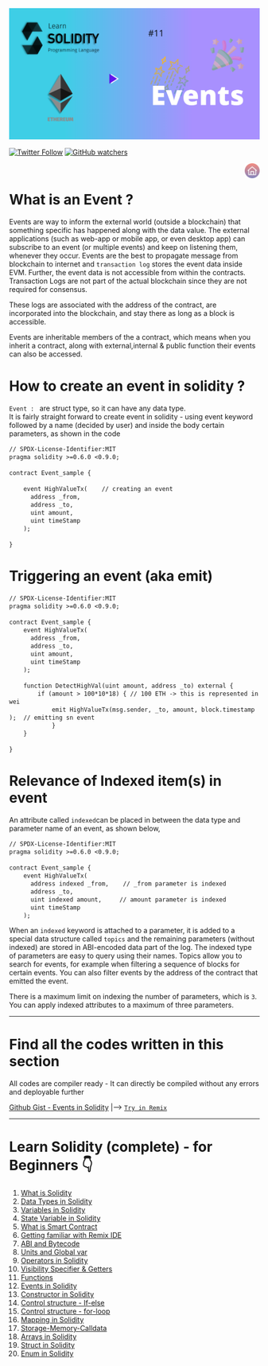 <img src="/Tutorials/header-images/11-OG-Events-in-solidity.png" width="630" title="Events in solidity">

[<img alt="Twitter Follow" src="https://img.shields.io/twitter/follow/PranavRaj90?style=social">](https://twitter.com/intent/follow?screen_name=PranavRaj90)
[<img alt="GitHub watchers" src="https://img.shields.io/github/watchers/raj-pranav/learn-solidity?label=Learn%20Solidity&style=social">](https://github.com/raj-pranav/learn-solidity/)

[<img align= "right" src="/Tutorials/Beginners/images-for-docs/home.png" width="30" title="Repo Home">](https://github.com/raj-pranav/learn-solidity)
<br>

# What is an Event ?
Events are way to inform the external world (outside a blockchain) that something specific has happened along with the data value. The external applications (such as web-app or mobile app, or even desktop app) can subscribe to an event (or multiple events) and keep on listening them, whenever they occur. Events are the best to propagate message from blockchain to internet and `transaction log` stores the event data inside EVM. Further, the event data is not accessible from within the contracts. Transaction Logs are not part of the actual blockchain since they are not required for consensus.

These logs are associated with the address of the contract, are incorporated into the blockchain, and stay there as long as a block is accessible.

Events are inheritable members of the a contract, which means when you inherit a contract, along with external,internal & public function their events can also be accessed.

# How to create an event in solidity ?
`Event : ` are struct type, so it can have any data type.<br>
It is fairly straight forward to create event in solidity - using event keyword followed by a name (decided by user) and inside the body certain parameters, as shown in the code

```solidity
// SPDX-License-Identifier:MIT
pragma solidity >=0.6.0 <0.9.0;

contract Event_sample {

    event HighValueTx(    // creating an event
      address _from,
      address _to,
      uint amount,
      uint timeStamp  
    );

}
```

# Triggering an event (aka emit)

```solidity
// SPDX-License-Identifier:MIT
pragma solidity >=0.6.0 <0.9.0;

contract Event_sample {
    event HighValueTx(
      address _from,
      address _to,
      uint amount,
      uint timeStamp  
    );

    function DetectHighVal(uint amount, address _to) external {
        if (amount > 100*10*18) { // 100 ETH -> this is represented in wei
            emit HighValueTx(msg.sender, _to, amount, block.timestamp );  // emitting sn event
            }
    }

}
```

# Relevance of Indexed item(s) in event
An attribute called `indexed`can be placed in between the data type and parameter name of an event, as shown below,

```solidity
// SPDX-License-Identifier:MIT
pragma solidity >=0.6.0 <0.9.0;

contract Event_sample {
    event HighValueTx(
      address indexed _from,    // _from parameter is indexed
      address _to,
      uint indexed amount,     // amount parameter is indexed
      uint timeStamp  
    );
```

When an `indexed` keyword is attached to a parameter, it is added to a special data structure called `topics` and the remaining parameters (without indexed) are stored in ABI-encoded data part of the log. The indexed type of parameters are easy to query using their names. Topics allow you to search for events, for example when filtering a sequence of blocks for certain events. You can also filter events by the address of the contract that emitted the event.

There is a maximum limit on indexing the number of parameters, which is `3`. You can apply indexed attributes to a maximum of three parameters.

---

# Find all the codes written in this section
All codes are compiler ready - It can directly be compiled without any errors and deployable further

[Github Gist - Events in Solidity](https://gist.github.com/raj-pranav/1924e97cb5d8767be1279809f2c5479e)  |-->   [`Try in Remix`](https://remix.ethereum.org/)

---

# Learn Solidity (complete) - for Beginners 👇
1. [What is Solidity](https://github.com/raj-pranav/learn-solidity/blob/main/Tutorials/Beginners/1-What_is_Solidity.md)
2. [Data Types in Solidity](https://github.com/raj-pranav/learn-solidity/blob/main/Tutorials/Beginners/2-Data_types_solidity.md)
3. [Variables in Solidity](https://github.com/raj-pranav/learn-solidity/blob/main/Tutorials/Beginners/2.1-Variables_in_solidity.md)
4. [State Variable in Solidity](https://github.com/raj-pranav/learn-solidity/blob/main/Tutorials/Beginners/3-State_variable_solidity.md)
5. [What is Smart Contract](https://github.com/raj-pranav/learn-solidity/blob/main/Tutorials/Beginners/4-what-is-a-Smart_contract.md)
6. [Getting familiar with Remix IDE](https://github.com/raj-pranav/learn-solidity/blob/main/Tutorials/Beginners/5-Getting-familiar-with-Remix-IDE.md)
7. [ABI and Bytecode](https://github.com/raj-pranav/learn-solidity/blob/main/Tutorials/Beginners/6-ABI-and-Bytecode-from-solidity-compiler.md)
8. [Units and Global var](https://github.com/raj-pranav/learn-solidity/blob/main/Tutorials/Beginners/7-Units-and-global-variable.md)
9. [Operators in Solidity](https://github.com/raj-pranav/learn-solidity/blob/main/Tutorials/Beginners/8-Operators-in-solidity.md)
10. [Visibility Specifier & Getters](https://github.com/raj-pranav/learn-solidity/blob/main/Tutorials/Beginners/9-Visibility-specifiers_and-getters.md)
11. [Functions](https://github.com/raj-pranav/learn-solidity/blob/main/Tutorials/Beginners/10-Functions-in-solidity.md)
12. [Events in Solidity](https://github.com/raj-pranav/learn-solidity/blob/main/Tutorials/Beginners/11-Events-in-Solidity.md)
13. [Constructor in Solidity](https://github.com/raj-pranav/learn-solidity/blob/main/Tutorials/Beginners/12-Constructor-in-solidity.md)
14. [Control structure - If-else](https://github.com/raj-pranav/learn-solidity/blob/main/Tutorials/Beginners/13-if-else_if-else_control_structure.md)
15. [Control structure - for-loop](https://github.com/raj-pranav/learn-solidity/blob/main/Tutorials/Beginners/14-for-loop-in-solidity.md)
16. [Mapping in Solidity](https://github.com/raj-pranav/learn-solidity/blob/main/Tutorials/Beginners/15-Mapping-in-solidity.md)
17. [Storage-Memory-Calldata](https://github.com/raj-pranav/learn-solidity/blob/main/Tutorials/Beginners/16-strorage-memory-calldata.md)
18. [Arrays in Solidity](https://github.com/raj-pranav/learn-solidity/blob/main/Tutorials/Beginners/17-arrays-in-solidity.md)
19. [Struct in Solidity](https://github.com/raj-pranav/learn-solidity/blob/main/Tutorials/Beginners/18-struct-in-solidity.md)
20. [Enum in Solidity](https://github.com/raj-pranav/learn-solidity/blob/main/Tutorials/Beginners/19-Enum-in-solidity.md)

